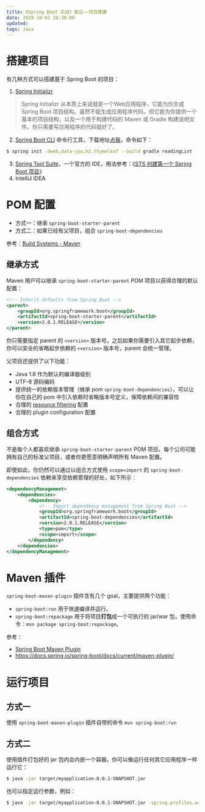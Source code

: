 ```yaml
---
title: 《Spring Boot 实战》笔记——项目搭建
date: 2018-10-01 16:38:00
updated:
tags: Java
---
```


# 搭建项目

有几种方式可以搭建基于 Spring Boot 的项目：

1. [Spring Initializr](https://start.spring.io/)

> Spring Initializr 从本质上来说就是一个Web应用程序，它能为你生成 Spring Boot 项目结构。虽然不能生成应用程序代码，但它能为你提供一个基本的项目结构，以及一个用于构建代码的 Maven 或 Gradle 构建说明文件。你只需要写应用程序的代码就好了。

2. [Spring Boot CLI](https://docs.spring.io/spring-boot/docs/current/reference/html/cli.html) 命令行工具，下载地址[点我](http://repo.spring.io/release/org/springframework/boot/spring-boot-cli/)，命令如下：

```bash
$ spring init -dweb,data-jpa,h2,thymeleaf --build gradle readingList
```

3. [Spring Tool Suite](https://spring.io/tools/sts)，一个官方的 IDE，用法参考：《[STS 创建第一个 Spring Boot 项目](http://blog.csdn.net/linabc123000/article/details/68954236)》
4. IntelliJ IDEA

# POM 配置

* 方式一：继承 `spring-boot-starter-parent`
* 方式二：如果已经有父项目，组合 `spring-boot-dependencies`

参考：[Build Systems - Maven](https://docs.spring.io/spring-boot/docs/current/reference/html/using-boot-build-systems.html#using-boot-maven)

## 继承方式

Maven 用户可以继承 `spring-boot-starter-parent` POM 项目以获得合理的默认配置：

```xml
<!-- Inherit defaults from Spring Boot -->
<parent>
    <groupId>org.springframework.boot</groupId>
    <artifactId>spring-boot-starter-parent</artifactId>
    <version>2.0.1.RELEASE</version>
</parent>
```

你只需要指定 parent 的 `<version>` 版本号。之后如果你需要引入其它起步依赖，你可以安全的省略起步依赖的 `<version>` 版本号，parent 会统一管理。

父项目还提供了以下功能：

- Java 1.8 作为默认的编译器级别
- UTF-8 源码编码
- 提供统一的依赖版本管理（继承 pom `spring-boot-dependencies`），可以让你在自己的 pom 中引入依赖时省略版本号定义，保障依赖间的兼容性
- 合理的 [resource filtering](https://maven.apache.org/plugins/maven-resources-plugin/examples/filter.html) 配置
- 合理的 plugin configuration 配置

## 组合方式

不是每个人都喜欢继承 `spring-boot-starter-parent` POM 项目。每个公司可能拥有自己的标准父项目，或者你更愿意明确声明所有 Maven 配置。

即使如此，你仍然可以通过以组合方式使用 `scope=import`  的 `spring-boot-dependencies` 依赖来享受依赖管理的好处，如下所示：

```xml
<dependencyManagement>
    <dependencies>
        <dependency>
            <!-- Import dependency management from Spring Boot -->
            <groupId>org.springframework.boot</groupId>
            <artifactId>spring-boot-dependencies</artifactId>
            <version>2.0.1.RELEASE</version>
            <type>pom</type>
            <scope>import</scope>
        </dependency>
    </dependencies>
</dependencyManagement>
```

# Maven 插件

`spring-boot-maven-plugin` 插件含有几个 goal，主要提供两个功能：

* `spring-boot:run` 用于快速编译并运行。
* `spring-boot:repackage` 用于将项目**打包**成一个可执行的 jar/war 包，使用命令：`mvn package spring-boot:repackage`。

参考：

* [Spring Boot Maven Plugin](https://docs.spring.io/spring-boot/docs/current/reference/html/build-tool-plugins-maven-plugin.html)
* https://docs.spring.io/spring-boot/docs/current/maven-plugin/

# 运行项目

## 方式一

使用 `spring-boot-maven-plugin` 插件自带的命令 `mvn spring-boot:run`

## 方式二

使用插件打包好的 jar 包内会内嵌一个容器，你可以像运行任何其它应用程序一样运行它：

```bash
$ java -jar target/myapplication-0.0.1-SNAPSHOT.jar
```

也可以指定运行参数，例如：

```bash
$ java -jar target/myapplication-0.0.1-SNAPSHOT.jar -spring.profiles.active=prod
```


